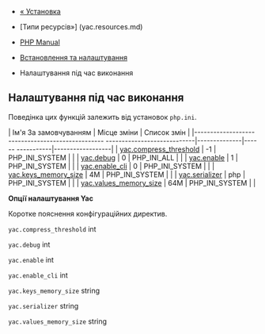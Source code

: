 - [« Установка](yac.installation.md)
- [Типи ресурсів»] (yac.resources.md)

- [PHP Manual](index.md)
- [Встановлення та налаштування](yac.setup.md)
- Налаштування під час виконання

## Налаштування під час виконання

Поведінка цих функцій залежить від установок `php.ini`.

| Ім'я За замовчуванням | Місце зміни | Список змін |
|------------------------------------------------- ----------------------------|--------------|------ -----------|------------------|
| [yac.compress_threshold](yac.configuration.md#ini.yac.compress-threshold) | -1 | PHP_INI_SYSTEM | |
| [yac.debug](yac.configuration.md#ini.yac.debug) | 0 | PHP_INI_ALL | |
| [yac.enable](yac.configuration.md#ini.yac.enable) | 1 | PHP_INI_SYSTEM | |
| [yac.enable_cli](yac.configuration.md#ini.yac.enable-cli) | 0 | PHP_INI_SYSTEM | |
| [yac.keys_memory_size](yac.configuration.md#ini.yac.keys-memory-size) | 4M | PHP_INI_SYSTEM | |
| [yac.serializer](yac.configuration.md#ini.yac.serializer) | php | PHP_INI_SYSTEM | |
| [yac.values_memory_size](yac.configuration.md#ini.yac.values-memory-size) | 64M | PHP_INI_SYSTEM | |

**Опції налаштування Yac**

Коротке пояснення конфігураційних директив.

`yac.compress_threshold` int

`yac.debug` int

`yac.enable` int

`yac.enable_cli` int

`yac.keys_memory_size` string

`yac.serializer` string

`yac.values_memory_size` string
